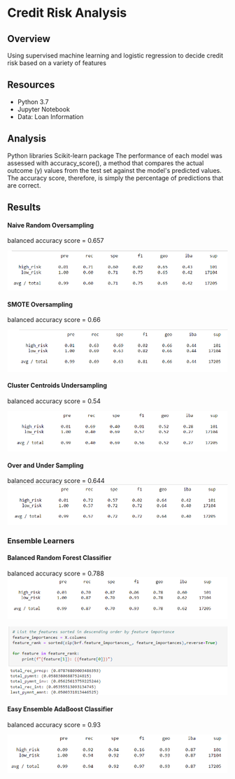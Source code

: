 # Credit Risk Analysis

## Overview
Using supervised machine learning and logistic regression to decide credit risk based on a variety of features

## Resources
* Python 3.7
* Jupyter Notebook
* Data: Loan Information

## Analysis
Python libraries Scikit-learn package
The performance of each model was assessed with accuracy_score(), a method that compares the actual outcome (y) values from the test set against the model's predicted values. The accuracy score, therefore, is simply the percentage of predictions that are correct. 

## Results

#### Naive Random Oversampling

balanced accuracy score = 0.657

![Naive Random Oversampling](https://github.com/CSoldo1/Credit_Risk_Analysis/blob/main/Images/Naive_Random_Oversample.PNG)

#### SMOTE Oversampling

balanced accuracy score = 0.66

![SMOTE](https://github.com/CSoldo1/Credit_Risk_Analysis/blob/main/Images/SMOTE_Oversampling.PNG)


#### Cluster Centroids Undersampling

balanced accuracy score = 0.54

![Cluster Centroids](https://github.com/CSoldo1/Credit_Risk_Analysis/blob/main/Images/Cluster_Centroids.PNG)

#### Over and Under Sampling

balanced accuracy score = 0.644
![SMOTEEN](https://github.com/CSoldo1/Credit_Risk_Analysis/blob/main/Images/SMOTEEN.PNG)

### Ensemble Learners
#### Balanced Random Forest Classifier

balanced accuracy score = 0.788
![Balanced Random Forest Classifier](https://github.com/CSoldo1/Credit_Risk_Analysis/blob/main/Images/balanced_random_forest_classifier.PNG)

![Feature Performance](https://github.com/CSoldo1/Credit_Risk_Analysis/blob/main/Images/feature_importance.PNG)

#### Easy Ensemble AdaBoost Classifier

balanced accuracy score = 0.93

![Easy Ensemble Classifier](https://github.com/CSoldo1/Credit_Risk_Analysis/blob/main/Images/Easy_Ensemble_Classifier.PNG)





